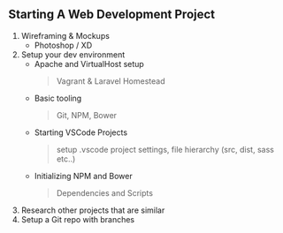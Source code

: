 ## Starting A Web Development Project
1. Wireframing & Mockups
   * Photoshop / XD
1. Setup your dev environment
   * Apache and VirtualHost setup
      > Vagrant & Laravel Homestead
   * Basic tooling
      > Git, NPM, Bower
   * Starting VSCode Projects
      > setup .vscode project settings, file hierarchy (src, dist, sass etc..)
   * Initializing NPM and Bower
      > Dependencies and Scripts
1. Research other projects that are similar
1. Setup a Git repo with branches
